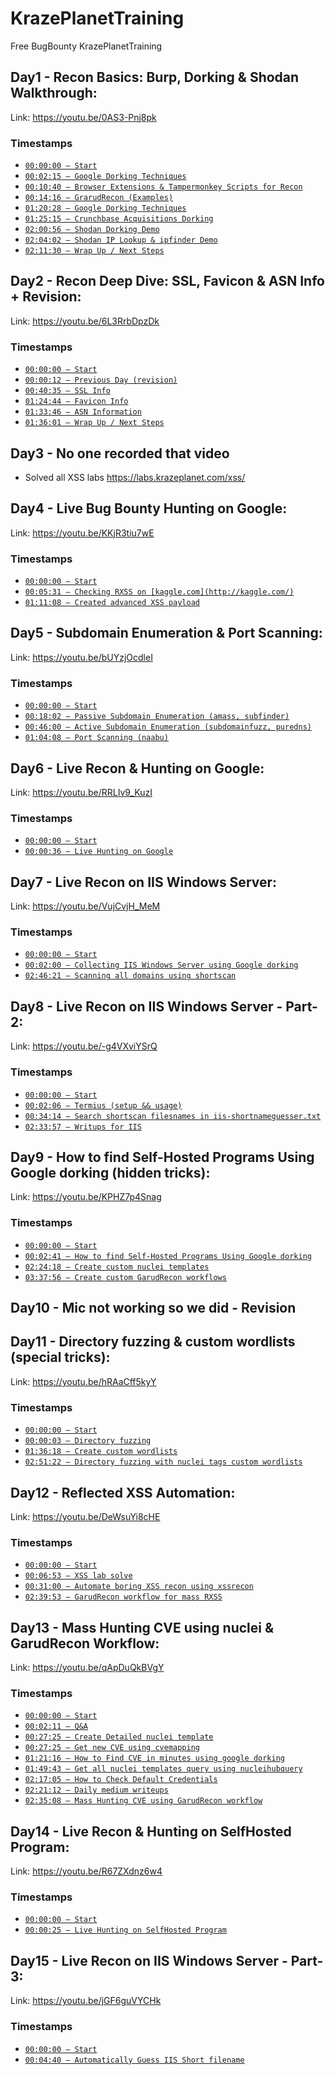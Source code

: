 # KrazePlanetTraining
Free BugBounty KrazePlanetTraining

## Day1 - Recon Basics: Burp, Dorking & Shodan Walkthrough:
Link: https://youtu.be/0AS3-Pnj8pk
### Timestamps
- [`00:00:00 — Start`](https://youtu.be/0AS3-Pnj8pk?t=0)
- [`00:02:15 — Google Dorking Techniques`](https://youtu.be/0AS3-Pnj8pk?t=135)
- [`00:10:40 — Browser Extensions & Tampermonkey Scripts for Recon`](https://youtu.be/0AS3-Pnj8pk?t=640)
- [`00:14:16 — GrarudRecon (Examples)`](https://youtu.be/0AS3-Pnj8pk?t=856)
- [`01:20:28 — Google Dorking Techniques`](https://youtu.be/0AS3-Pnj8pk?t=4828)
- [`01:25:15 — Crunchbase Acquisitions Dorking`](https://youtu.be/0AS3-Pnj8pk?t=5115)
- [`02:00:56 — Shodan Dorking Demo`](https://youtu.be/0AS3-Pnj8pk?t=7256)
- [`02:04:02 — Shodan IP Lookup & ipfinder Demo`](https://youtu.be/0AS3-Pnj8pk?t=7442)
- [`02:11:30 — Wrap Up / Next Steps`](https://youtu.be/0AS3-Pnj8pk?t=7890)


## Day2 - Recon Deep Dive: SSL, Favicon & ASN Info + Revision:
Link: https://youtu.be/6L3RrbDpzDk
### Timestamps
- [`00:00:00 — Start`](https://youtu.be/6L3RrbDpzDk?t=0)
- [`00:00:12 — Previous Day (revision)`](https://youtu.be/6L3RrbDpzDk?t=12)
- [`00:40:35 — SSL Info`](https://youtu.be/6L3RrbDpzDk?t=2435)
- [`01:24:44 — Favicon Info`](https://youtu.be/6L3RrbDpzDk?t=5084)
- [`01:33:46 — ASN Information`](https://youtu.be/6L3RrbDpzDk?t=5626)
- [`01:36:01 — Wrap Up / Next Steps`](https://youtu.be/6L3RrbDpzDk?t=5761)


## Day3 - No one recorded that video
- Solved all XSS labs https://labs.krazeplanet.com/xss/


## Day4 - Live Bug Bounty Hunting on Google:
Link: https://youtu.be/KKjR3tiu7wE
### Timestamps
- [`00:00:00 — Start`](https://youtu.be/KKjR3tiu7wE?t=0)
- [`00:05:31 — Checking RXSS on [kaggle.com](http://kaggle.com/)`](https://youtu.be/KKjR3tiu7wE?t=331)
- [`01:11:08 — Created advanced XSS payload`](https://youtu.be/KKjR3tiu7wE?t=4268)


## Day5 - Subdomain Enumeration & Port Scanning:
Link: https://youtu.be/bUYzjOcdleI
### Timestamps
- [`00:00:00 — Start`](https://youtu.be/bUYzjOcdleI?t=0)
- [`00:18:02 — Passive Subdomain Enumeration (amass, subfinder)`](https://youtu.be/bUYzjOcdleI?t=1082)
- [`00:46:00 — Active Subdomain Enumeration (subdomainfuzz, puredns)`](https://youtu.be/bUYzjOcdleI?t=2760)
- [`01:04:08 — Port Scanning (naabu)`](https://youtu.be/bUYzjOcdleI?t=3848)


## Day6 - Live Recon & Hunting on Google:
Link: https://youtu.be/RRLIv9_KuzI
### Timestamps
- [`00:00:00 — Start`](https://youtu.be/RRLIv9_KuzI?t=0)
- [`00:00:36 — Live Hunting on Google`](https://youtu.be/RRLIv9_KuzI?t=36)


## Day7 - Live Recon on IIS Windows Server:
Link: https://youtu.be/VujCvjH_MeM
### Timestamps
- [`00:00:00 — Start`](https://youtu.be/VujCvjH_MeM?t=0)
- [`00:02:00 — Collecting IIS Windows Server using Google dorking`](https://youtu.be/VujCvjH_MeM?t=120)
- [`02:46:21 — Scanning all domains using shortscan`](https://youtu.be/VujCvjH_MeM?t=9981)


## Day8 - Live Recon on IIS Windows Server - Part-2:
Link: https://youtu.be/-g4VXviYSrQ
### Timestamps
- [`00:00:00 — Start`](https://youtu.be/-g4VXviYSrQ?t=0)
- [`00:02:06 — Termius (setup && usage)`](https://youtu.be/-g4VXviYSrQ?t=126)
- [`00:34:14 — Search shortscan filesnames in iis-shortnameguesser.txt`](https://youtu.be/-g4VXviYSrQ?t=2054)
- [`02:33:57 — Writups for IIS`](https://youtu.be/-g4VXviYSrQ?t=9237)


## Day9 - How to find Self-Hosted Programs Using Google dorking (hidden tricks):
Link: https://youtu.be/KPHZ7p4Snag
### Timestamps
- [`00:00:00 — Start`](https://youtu.be/KPHZ7p4Snag?t=0)
- [`00:02:41 — How to find Self-Hosted Programs Using Google dorking`](https://youtu.be/KPHZ7p4Snag?t=161)
- [`02:24:18 — Create custom nuclei templates`](https://youtu.be/KPHZ7p4Snag?t=8658)
- [`03:37:56 — Create custom GarudRecon workflows`](https://youtu.be/KPHZ7p4Snag?t=13076)


## Day10 - Mic not working so we did - Revision


## Day11 - Directory fuzzing & custom wordlists (special tricks):
Link: https://youtu.be/hRAaCff5kyY
### Timestamps
- [`00:00:00 — Start`](https://youtu.be/hRAaCff5kyY?t=0)
- [`00:00:03 — Directory fuzzing`](https://youtu.be/hRAaCff5kyY?t=3)
- [`01:36:18 — Create custom wordlists`](https://youtu.be/hRAaCff5kyY?t=5778)
- [`02:51:22 — Directory fuzzing with nuclei tags custom wordlists`](https://youtu.be/hRAaCff5kyY?t=10282)


## Day12 - Reflected XSS Automation:
Link: https://youtu.be/DeWsuYi8cHE
### Timestamps
- [`00:00:00 — Start`](https://youtu.be/DeWsuYi8cHE?t=0)
- [`00:06:53 — XSS lab solve`](https://youtu.be/DeWsuYi8cHE?t=413)
- [`00:31:00 — Automate boring XSS recon using xssrecon`](https://youtu.be/DeWsuYi8cHE?t=1860)
- [`02:39:53 — GarudRecon workflow for mass RXSS`](https://youtu.be/DeWsuYi8cHE?t=9593)


## Day13 - Mass Hunting CVE using nuclei & GarudRecon Workflow:
Link: https://youtu.be/qApDuQkBVgY
### Timestamps
- [`00:00:00 — Start`](https://youtu.be/qApDuQkBVgY?t=0)
- [`00:02:11 — Q&A`](https://youtu.be/qApDuQkBVgY?t=131)
- [`00:27:25 — Create Detailed nuclei template`](https://youtu.be/qApDuQkBVgY?t=1645)
- [`00:27:25 — Get new CVE using cvemapping`](https://youtu.be/qApDuQkBVgY?t=1645)
- [`01:21:16 — How to Find CVE in minutes using google dorking`](https://youtu.be/qApDuQkBVgY?t=4876)
- [`01:49:43 — Get all nuclei templates query using nucleihubquery`](https://youtu.be/qApDuQkBVgY?t=6583)
- [`02:17:05 — How to Check Default Credentials`](https://youtu.be/qApDuQkBVgY?t=8225)
- [`02:21:12 — Daily medium writeups`](https://youtu.be/qApDuQkBVgY?t=8472)
- [`02:35:08 — Mass Hunting CVE using GarudRecon workflow`](https://youtu.be/qApDuQkBVgY?t=9308)


## Day14 - Live Recon & Hunting on SelfHosted Program:
Link: https://youtu.be/R67ZXdnz6w4
### Timestamps
- [`00:00:00 — Start`](https://youtu.be/R67ZXdnz6w4?t=0)
- [`00:00:25 — Live Hunting on SelfHosted Program`](https://youtu.be/R67ZXdnz6w4?t=25)

## Day15 - Live Recon on IIS Windows Server - Part-3:
Link: https://youtu.be/jGF6guVYCHk
### Timestamps
- [`00:00:00 — Start`](https://youtu.be/jGF6guVYCHk?t=0)
- [`00:04:40 — Automatically Guess IIS Short filename`](https://youtu.be/jGF6guVYCHk?t=280)

